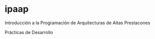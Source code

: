 ipaap
=====

Introducción a la Programación de Arquitecturas de Altas Prestacones

Prácticas de Desarrollo
